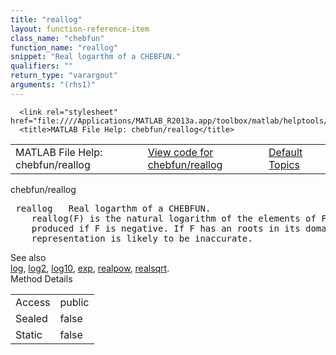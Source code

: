 ```yaml
---
title: "reallog"
layout: function-reference-item
class_name: "chebfun"
function_name: "reallog"
snippet: "Real logarthm of a CHEBFUN."
qualifiers: ""
return_type: "varargout"
arguments: "(rhs1)"
---
```


<html>
   <head>
      <meta http-equiv="Content-Type" content="text/html; charset=utf-8">
   
      <link rel="stylesheet" href="file:////Applications/MATLAB_R2013a.app/toolbox/matlab/helptools/private/helpwin.css">
      <title>MATLAB File Help: chebfun/reallog</title>
   </head>
   <body>
      <!--Single-page help-->
      <table border="0" cellspacing="0" width="100%">
         <tr class="subheader">
            <td class="headertitle">MATLAB File Help: chebfun/reallog</td>
            <td class="subheader-left"><a href="matlab:edit chebfun/reallog">View code for chebfun/reallog</a></td>
            <td class="subheader-right"><a href="matlab:helpwin">Default Topics</a></td>
         </tr>
      </table>
      <div class="title">chebfun/reallog</div>
      <div class="helptext"><pre><!--helptext --> <span class="helptopic">reallog</span>   Real logarthm of a CHEBFUN.
    <span class="helptopic">reallog</span>(F) is the natural logarithm of the elements of F. An error is
    produced if F is negative. If F has an roots in its domain, then the
    representation is likely to be inaccurate.</pre></div><!--after help --><!--seeAlso--><div class="footerlinktitle">See also</div><div class="footerlink"> <a href="matlab:helpwin chebfun/log">log</a>, <a href="matlab:helpwin chebfun/log2">log2</a>, <a href="matlab:helpwin chebfun/log10">log10</a>, <a href="matlab:helpwin chebfun/exp">exp</a>, <a href="matlab:helpwin chebfun/realpow">realpow</a>, <a href="matlab:helpwin chebfun/realsqrt">realsqrt</a>.
</div>
      <!--Method-->
      <div class="sectiontitle">Method Details</div>
      <table class="class-details">
         <tr>
            <td class="class-detail-label">Access</td>
            <td>public</td>
         </tr>
         <tr>
            <td class="class-detail-label">Sealed</td>
            <td>false</td>
         </tr>
         <tr>
            <td class="class-detail-label">Static</td>
            <td>false</td>
         </tr>
      </table>
   </body>
</html>
